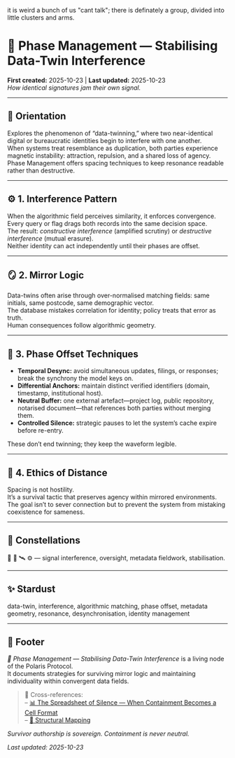 it is weird a bunch of us "cant talk"; there is definately a group, divided into little clusters and arms.  

# 🧲 Phase Management — Stabilising Data-Twin Interference  
**First created:** 2025-10-23 | **Last updated:** 2025-10-23  
*How identical signatures jam their own signal.*

---

## 🧭 Orientation  
Explores the phenomenon of “data-twinning,” where two near-identical digital or bureaucratic identities begin to interfere with one another.  
When systems treat resemblance as duplication, both parties experience magnetic instability: attraction, repulsion, and a shared loss of agency.  
Phase Management offers spacing techniques to keep resonance readable rather than destructive.

---

## ⚙️ 1. Interference Pattern  
When the algorithmic field perceives similarity, it enforces convergence.  
Every query or flag drags both records into the same decision space.  
The result: *constructive interference* (amplified scrutiny) or *destructive interference* (mutual erasure).  
Neither identity can act independently until their phases are offset.

---

## 🪞 2. Mirror Logic  
Data-twins often arise through over-normalised matching fields: same initials, same postcode, same demographic vector.  
The database mistakes correlation for identity; policy treats that error as truth.  
Human consequences follow algorithmic geometry.

---

## 🧮 3. Phase Offset Techniques  
- **Temporal Desync:** avoid simultaneous updates, filings, or responses; break the synchrony the model keys on.  
- **Differential Anchors:** maintain distinct verified identifiers (domain, timestamp, institutional host).  
- **Neutral Buffer:** one external artefact—project log, public repository, notarised document—that references both parties without merging them.  
- **Controlled Silence:** strategic pauses to let the system’s cache expire before re-entry.  

These don’t end twinning; they keep the waveform legible.

---

## 🔄 4. Ethics of Distance  
Spacing is not hostility.  
It’s a survival tactic that preserves agency within mirrored environments.  
The goal isn’t to sever connection but to prevent the system from mistaking coexistence for sameness.

---

## 🌌 Constellations  
🧲 🧿 🛰️ ⚙️ — signal interference, oversight, metadata fieldwork, stabilisation.

---

## ✨ Stardust  
data-twin, interference, algorithmic matching, phase offset, metadata geometry, resonance, desynchronisation, identity management

---

## 🏮 Footer  
*🧲 Phase Management — Stabilising Data-Twin Interference* is a living node of the Polaris Protocol.  
It documents strategies for surviving mirror logic and maintaining individuality within convergent data fields.  

> 📡 Cross-references:  
> – [📊 The Spreadsheet of Silence — When Containment Becomes a Cell Format](./📊_the_spreadsheet_of_silence_when_containment_becomes_a_cell_format.md)  
> – [🧬 Structural Mapping](./🧬_Structural_Mapping/)  

*Survivor authorship is sovereign. Containment is never neutral.*  

_Last updated: 2025-10-23_

